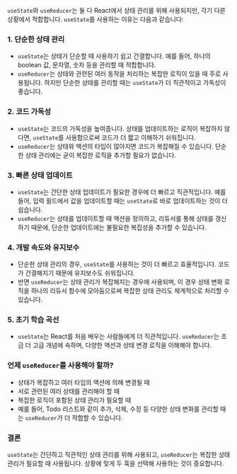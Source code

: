 `useState`와 `useReducer`는 둘 다 React에서 상태 관리를 위해 사용되지만, 각기 다른 상황에서 적합합니다. `useState`를 사용하는 이유는 다음과 같습니다:

### 1. **단순한 상태 관리**
   - `useState`는 상태가 단순할 때 사용하기 쉽고 간결합니다. 예를 들어, 하나의 boolean 값, 문자열, 숫자 등을 관리할 때 적합합니다.
   - `useReducer`는 상태와 관련된 여러 동작을 처리하는 복잡한 로직이 있을 때 주로 사용됩니다. 하지만 단순한 상태를 관리할 때는 `useState`가 더 직관적이고 가독성이 좋습니다.

### 2. **코드 가독성**
   - `useState`는 코드의 가독성을 높여줍니다. 상태를 업데이트하는 로직이 복잡하지 않다면, `useState`를 사용함으로써 코드가 더 짧고 이해하기 쉬워집니다.
   - `useReducer`는 상태와 액션의 타입이 많아지면 코드가 복잡해질 수 있습니다. 단순한 상태 관리에는 굳이 복잡한 로직을 추가할 필요가 없습니다.

### 3. **빠른 상태 업데이트**
   - `useState`는 간단한 상태 업데이트가 필요한 경우에 더 빠르고 직관적입니다. 예를 들어, 입력 필드에서 값을 업데이트할 때는 `useState`로 바로 업데이트하는 것이 더 쉽습니다.
   - `useReducer`는 상태를 업데이트할 때 액션을 정의하고, 리듀서를 통해 상태를 갱신하기 때문에, 단순한 업데이트에는 불필요한 복잡성을 추가할 수 있습니다.

### 4. **개발 속도와 유지보수**
   - 단순한 상태 관리의 경우, `useState`를 사용하는 것이 더 빠르고 효율적입니다. 코드가 간결해지기 때문에 유지보수도 쉬워집니다.
   - 반면 `useReducer`는 상태 관리가 복잡해지는 경우에 사용되며, 이 경우 상태 변화 로직을 하나의 리듀서 함수에 모아둠으로써 복잡한 상태 관리도 체계적으로 처리할 수 있습니다.

### 5. **초기 학습 곡선**
   - `useState`는 React를 처음 배우는 사람들에게 더 직관적입니다. `useReducer`는 조금 더 고급 개념에 속하며, 다양한 액션과 상태 변경 로직을 이해해야 합니다.

### 언제 `useReducer`를 사용해야 할까?

- 상태가 복잡하고 여러 타입의 액션에 의해 변경될 때
- 서로 관련된 여러 상태를 관리해야 할 때
- 복잡한 로직이 포함된 상태 관리가 필요할 때
- 예를 들어, Todo 리스트와 같이 추가, 삭제, 수정 등 다양한 상태 변화를 관리할 때는 `useReducer`가 더 적합할 수 있습니다.

### 결론

`useState`는 간단하고 직관적인 상태 관리를 위해 사용되고, `useReducer`는 복잡한 상태 관리가 필요할 때 사용됩니다. 상황에 맞게 두 훅을 선택해 사용하는 것이 중요합니다.